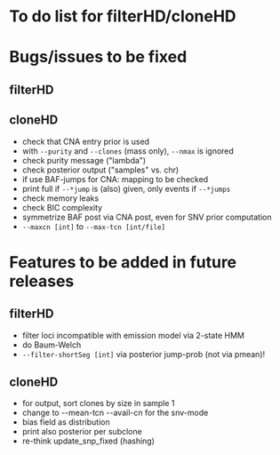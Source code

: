 # To do list for filterHD/cloneHD

# Bugs/issues to be fixed

## filterHD

## cloneHD

*  check that CNA entry prior is used
*  with `--purity` and `--clones` (mass only), `--nmax` is ignored
*  check purity message ("lambda") 
*  check posterior output ("samples" vs. chr)
*  if use BAF-jumps for CNA: mapping to be checked
*  print full if `--*jump` is (also) given, only events if `--*jumps`
*  check memory leaks
*  check BIC complexity
*  symmetrize BAF post via CNA post, even for SNV prior computation
*  `--maxcn [int]` to `--max-tcn [int/file]`

# Features to be added in future releases

## filterHD

*  filter loci incompatible with emission model via 2-state HMM
*  do Baum-Welch
*  `--filter-shortSeg [int]` via posterior jump-prob (not via pmean)!

## cloneHD

*  for output, sort clones by size in sample 1
*  change to --mean-tcn --avail-cn for the snv-mode
*  bias field as distribution
*  print also posterior per subclone
*  re-think update_snp_fixed (hashing)
